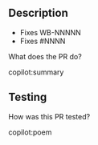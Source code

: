 Description
-----------
<!--
Include reference to internal ticket "Fixes WB-NNNNN" and/or GitHub issue "Fixes #NNNN" (if applicable)
-->
- Fixes WB-NNNNN
- Fixes #NNNN

What does the PR do?

copilot:summary

Testing
-------
How was this PR tested?

<!--
Ensure PR title compliance with the [conventional commits standards](https://github.com/wandb/wandb/blob/main/CONTRIBUTING.md#conventional-commits)
-->

copilot:poem

